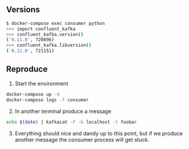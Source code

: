 ## Versions
```sh
$ docker-compose exec consumer python
>>> import confluent_kafka
>>> confluent_kafka.version()
('0.11.0', 720896)
>>> confluent_kafka.libversion()
('0.11.0', 721151)
```
## Reproduce
1. Start the environment
```sh
docker-compose up -d
docker-compose logs -f consumer
```
2. In another terminal produce a message
```sh
echo $(date) | kafkacat -P -b localhost -t foobar
```
3. Everything should nice and dandy up to this point, but if we produce another
message the consumer process will get stuck.
